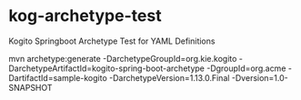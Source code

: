 # kog-archetype-test
Kogito Springboot Archetype Test for YAML Definitions

mvn archetype:generate -DarchetypeGroupId=org.kie.kogito -DarchetypeArtifactId=kogito-spring-boot-archetype -DgroupId=org.acme -DartifactId=sample-kogito -DarchetypeVersion=1.13.0.Final -Dversion=1.0-SNAPSHOT


